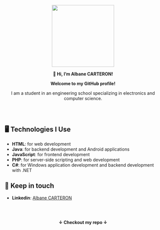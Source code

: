<p align="center">
  <img src="https://github.com/AlbaneCar/AlbaneCar/assets/153493744/3b56da50-6616-4a08-8e54-48da0b07e763" width="200" height="auto">
</p>

<p align="center">
  <strong>👋 Hi, I’m Albane CARTERON!</strong>
</p>

<p align="center">
  <strong>Welcome to my GitHub profile! </strong>
</p>

<p align="center">
  I am a student in an engineering school specializing in electronics and computer science.
</p>

<br></br>


## 🖥️ Technologies I Use

- **HTML**: for web development
- **Java**: for backend development and Android applications
- **JavaScript**: for frontend development
- **PHP**: for server-side scripting and web development
- **C#**: for Windows application development and backend development with .NET

## 🔗 Keep in touch

- **Linkedin**: [Albane CARTERON](www.linkedin.com/in/albane-carteron)


<br></br>

<p align="center">
  <strong>↓ Checkout my repo ↓</strong>
</p>


<!---
AlbaneCar/AlbaneCar is a ✨ special ✨ repository because its `README.md` (this file) appears on your GitHub profile.
You can click the Preview link to take a look at your changes.
--->

